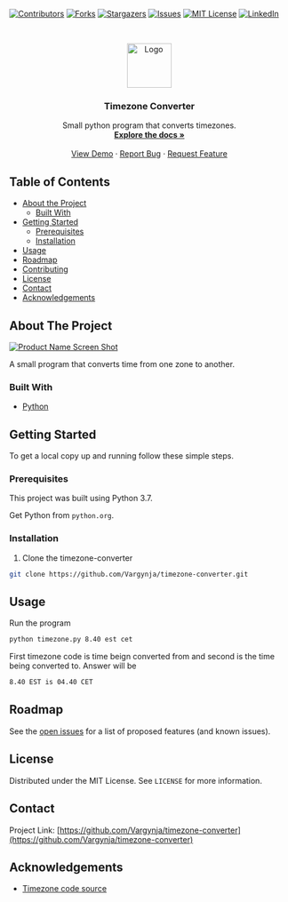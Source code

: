 <!--
*** Thanks for checking out this README Template. If you have a suggestion that would
*** make this better, please fork the timezone-converter and create a pull request or simply open
*** an issue with the tag "enhancement".
*** Thanks again! Now go create something AMAZING! :D
***
***
***
*** To avoid retyping too much info. Do a search and replace for the following:
*** Vargynja, timezone-converter, twitter_handle, email
-->





<!-- PROJECT SHIELDS -->
<!--
*** I'm using markdown "reference style" links for readability.
*** Reference links are enclosed in brackets [ ] instead of parentheses ( ).
*** See the bottom of this document for the declaration of the reference variables
*** for contributors-url, forks-url, etc. This is an optional, concise syntax you may use.
*** https://www.markdownguide.org/basic-syntax/#reference-style-links
-->
[![Contributors][contributors-shield]][contributors-url]
[![Forks][forks-shield]][forks-url]
[![Stargazers][stars-shield]][stars-url]
[![Issues][issues-shield]][issues-url]
[![MIT License][license-shield]][license-url]
[![LinkedIn][linkedin-shield]][linkedin-url]



<!-- PROJECT LOGO -->
<br />
<p align="center">
  <a href="https://github.com/Vargynja/timezone-converter">
    <img src="images/logo.png" alt="Logo" width="80" height="80">
  </a>

  <h3 align="center">Timezone Converter</h3>

  <p align="center">
    Small python program that converts timezones.
    <br />
    <a href="https://github.com/Vargynja/timezone-converter"><strong>Explore the docs »</strong></a>
    <br />
    <br />
    <a href="https://github.com/Vargynja/timezone-converter">View Demo</a>
    ·
    <a href="https://github.com/Vargynja/timezone-converter/issues">Report Bug</a>
    ·
    <a href="https://github.com/Vargynja/timezone-converter/issues">Request Feature</a>
  </p>
</p>



<!-- TABLE OF CONTENTS -->
## Table of Contents

* [About the Project](#about-the-project)
  * [Built With](#built-with)
* [Getting Started](#getting-started)
  * [Prerequisites](#prerequisites)
  * [Installation](#installation)
* [Usage](#usage)
* [Roadmap](#roadmap)
* [Contributing](#contributing)
* [License](#license)
* [Contact](#contact)
* [Acknowledgements](#acknowledgements)



<!-- ABOUT THE PROJECT -->
## About The Project

[![Product Name Screen Shot][product-screenshot]](https://example.com)

A small program that converts time from one zone to another.


### Built With

* [Python](https://www.python.org/)




<!-- GETTING STARTED -->
## Getting Started

To get a local copy up and running follow these simple steps.

### Prerequisites

This project was built using Python 3.7.

Get Python from `python.org`.

### Installation
 
1. Clone the timezone-converter
```sh
git clone https://github.com/Vargynja/timezone-converter.git
```


<!-- USAGE EXAMPLES -->
## Usage

Run the program 
```sh
python timezone.py 8.40 est cet
```
First timezone code is time beign converted from and second is the time being converted to.
Answer will be
```sh
8.40 EST is 04.40 CET
```



<!-- ROADMAP -->
## Roadmap

See the [open issues](https://github.com/Vargynja/timezone-converter/issues) for a list of proposed features (and known issues).



<!-- CONTRIBUTING 
## Contributing

Contributions are what make the open source community such an amazing place to be learn, inspire, and create. Any contributions you make are **greatly appreciated**.

1. Fork the Project
2. Create your Feature Branch (`git checkout -b feature/AmazingFeature`)
3. Commit your Changes (`git commit -m 'Add some AmazingFeature'`)
4. Push to the Branch (`git push origin feature/AmazingFeature`)
5. Open a Pull Request

-->

<!-- LICENSE -->
## License

Distributed under the MIT License. See `LICENSE` for more information.



<!-- CONTACT -->
## Contact


Project Link: [https://github.com/Vargynja/timezone-converter](https://github.com/Vargynja/timezone-converter)



<!-- ACKNOWLEDGEMENTS -->
## Acknowledgements

* [Timezone code source](https://en.wikipedia.org/wiki/List_of_time_zone_abbreviations)





<!-- MARKDOWN LINKS & IMAGES -->
<!-- https://www.markdownguide.org/basic-syntax/#reference-style-links -->
[contributors-shield]: https://img.shields.io/github/contributors/Vargynja/timezone-converter.svg?style=flat-square
[contributors-url]: https://github.com/Vargynja/timezone-converter/graphs/contributors
[forks-shield]: https://img.shields.io/github/forks/Vargynja/timezone-converter.svg?style=flat-square
[forks-url]: https://github.com/Vargynja/timezone-converter/network/members
[stars-shield]: https://img.shields.io/github/stars/Vargynja/timezone-converter.svg?style=flat-square
[stars-url]: https://github.com/Vargynja/timezone-converter/stargazers
[issues-shield]: https://img.shields.io/github/issues/Vargynja/timezone-converter.svg?style=flat-square
[issues-url]: https://github.com/Vargynja/timezone-converter/issues
[license-shield]: https://img.shields.io/github/license/Vargynja/timezone-converter.svg?style=flat-square
[license-url]: https://github.com/Vargynja/timezone-converter/blob/master/LICENSE.txt
[linkedin-shield]: https://img.shields.io/badge/-LinkedIn-black.svg?style=flat-square&logo=linkedin&colorB=555
[linkedin-url]: https://www.linkedin.com/in/aleksi-myllyniemi-29a029197/
[product-screenshot]: images/screenshot.png